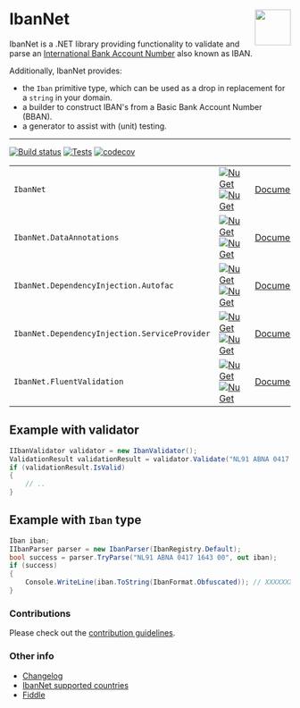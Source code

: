 # IbanNet <img align="right" width="64" height="64" src="IbanNet64.png">

IbanNet is a .NET library providing functionality to validate and parse an [International Bank Account Number](https://en.wikipedia.org/wiki/International_Bank_Account_Number) also known as IBAN. 

Additionally, IbanNet provides:
- the `Iban` primitive type, which can be used as a drop in replacement for a `string` in your domain. 
- a builder to construct IBAN's from a Basic Bank Account Number (BBAN).
- a generator to assist with (unit) testing.

---

[![Build status](https://ci.appveyor.com/api/projects/status/469oo89bngrkgh2l/branch/master?svg=true)](https://ci.appveyor.com/project/skwasjer/ibannet)
[![Tests](https://img.shields.io/appveyor/tests/skwasjer/IbanNet/master.svg)](https://ci.appveyor.com/project/skwasjer/ibannet/build/tests)
[![codecov](https://codecov.io/gh/skwasjer/IbanNet/branch/master/graph/badge.svg)](https://codecov.io/gh/skwasjer/IbanNet)

| | | |
|---|---|---|
| `IbanNet` | [![NuGet](https://img.shields.io/nuget/v/IbanNet.svg)](https://www.nuget.org/packages/IbanNet/) [![NuGet](https://img.shields.io/nuget/dt/IbanNet.svg)](https://www.nuget.org/packages/IbanNet/) | [Documentation](../../wiki)
| `IbanNet.DataAnnotations` | [![NuGet](https://img.shields.io/nuget/v/IbanNet.DataAnnotations.svg)](https://www.nuget.org/packages/IbanNet.DataAnnotations/) [![NuGet](https://img.shields.io/nuget/dt/IbanNet.DataAnnotations.svg)](https://www.nuget.org/packages/IbanNet.DataAnnotations/) | [Documentation](../../wiki/IbanNet.DataAnnotations) |
| `IbanNet.DependencyInjection.Autofac` | [![NuGet](https://img.shields.io/nuget/v/IbanNet.DependencyInjection.Autofac.svg)](https://www.nuget.org/packages/IbanNet.DependencyInjection.Autofac/) [![NuGet](https://img.shields.io/nuget/dt/IbanNet.DependencyInjection.Autofac.svg)](https://www.nuget.org/packages/IbanNet.DependencyInjection.Autofac/) | [Documentation](../../wiki/Dependency-injection) |
| `IbanNet.DependencyInjection.ServiceProvider` | [![NuGet](https://img.shields.io/nuget/v/IbanNet.DependencyInjection.ServiceProvider.svg)](https://www.nuget.org/packages/IbanNet.DependencyInjection.ServiceProvider/) [![NuGet](https://img.shields.io/nuget/dt/IbanNet.DependencyInjection.ServiceProvider.svg)](https://www.nuget.org/packages/IbanNet.DependencyInjection.ServiceProvider/) | [Documentation](../../wiki/Dependency-injection) |
| `IbanNet.FluentValidation` | [![NuGet](https://img.shields.io/nuget/v/IbanNet.FluentValidation.svg)](https://www.nuget.org/packages/IbanNet.FluentValidation/) [![NuGet](https://img.shields.io/nuget/dt/IbanNet.FluentValidation.svg)](https://www.nuget.org/packages/IbanNet.FluentValidation/) | [Documentation](../../wiki/IbanNet.FluentValidation) |


## Example with validator

```csharp
IIbanValidator validator = new IbanValidator();
ValidationResult validationResult = validator.Validate("NL91 ABNA 0417 1643 00");
if (validationResult.IsValid)
{
    // ..
}
```

## Example with `Iban` type

```csharp
Iban iban;
IIbanParser parser = new IbanParser(IbanRegistry.Default);
bool success = parser.TryParse("NL91 ABNA 0417 1643 00", out iban);
if (success)
{
    Console.WriteLine(iban.ToString(IbanFormat.Obfuscated)); // XXXXXXXXXXXXXX4300
}
```

### Contributions

Please check out the [contribution guidelines](./CONTRIBUTING.md).

### Other info

- [Changelog](./CHANGELOG.md)
- [IbanNet supported countries](SupportedCountries.md)
- [Fiddle](https://dotnetfiddle.net/JeGa9x)
